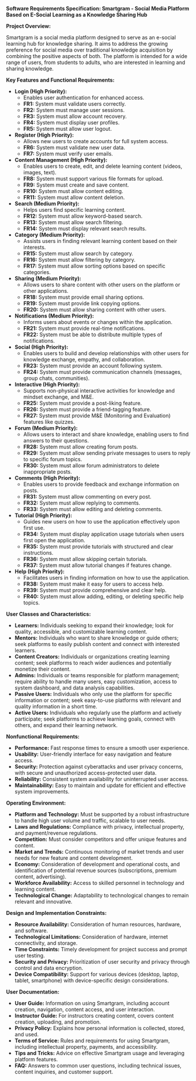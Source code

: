 **Software Requirements Specification: Smartgram - Social Media Platform Based on E-Social Learning as a Knowledge Sharing Hub**

**Project Overview:**

Smartgram is a social media platform designed to serve as an e-social learning hub for knowledge sharing. It aims to address the growing preference for social media over traditional knowledge acquisition by combining the positive aspects of both. The platform is intended for a wide range of users, from students to adults, who are interested in learning and sharing knowledge.

**Key Features and Functional Requirements:**

  * **Login (High Priority):**
      * Enables user authentication for enhanced access.
      * **FR1:** System must validate users correctly.
      * **FR2:** System must manage user sessions.
      * **FR3:** System must allow account recovery.
      * **FR4:** System must display user profiles.
      * **FR5:** System must allow user logout.
  * **Register (High Priority):**
      * Allows new users to create accounts for full system access.
      * **FR6:** System must validate new user data.
      * **FR7:** System must verify user emails.
  * **Content Management (High Priority):**
      * Enables users to create, edit, and delete learning content (videos, images, text).
      * **FR8:** System must support various file formats for upload.
      * **FR9:** System must create and save content.
      * **FR10:** System must allow content editing.
      * **FR11:** System must allow content deletion.
  * **Search (Medium Priority):**
      * Helps users find specific learning content.
      * **FR12:** System must allow keyword-based search.
      * **FR13:** System must allow search filtering.
      * **FR14:** System must display relevant search results.
  * **Category (Medium Priority):**
      * Assists users in finding relevant learning content based on their interests.
      * **FR15:** System must allow search by category.
      * **FR16:** System must allow filtering by category.
      * **FR17:** System must allow sorting options based on specific categories.
  * **Sharing (Medium Priority):**
      * Allows users to share content with other users on the platform or other applications.
      * **FR18:** System must provide email sharing options.
      * **FR19:** System must provide link copying options.
      * **FR20:** System must allow sharing content with other users.
  * **Notifications (Medium Priority):**
      * Informs users about events or changes within the application.
      * **FR21:** System must provide real-time notifications.
      * **FR22:** System must be able to distribute multiple types of notifications.
  * **Social (High Priority):**
      * Enables users to build and develop relationships with other users for knowledge exchange, empathy, and collaboration.
      * **FR23:** System must provide an account following system.
      * **FR24:** System must provide communication channels (messages, group chats, communities).
  * **Interactive (High Priority):**
      * Supports non-physical interactive activities for knowledge and mindset exchange, and M\&E.
      * **FR25:** System must provide a post-liking feature.
      * **FR26:** System must provide a friend-tagging feature.
      * **FR27:** System must provide M\&E (Monitoring and Evaluation) features like quizzes.
  * **Forum (Medium Priority):**
      * Allows users to interact and share knowledge, enabling users to find answers to their questions.
      * **FR28:** System must allow creating forum posts.
      * **FR29:** System must allow sending private messages to users to reply to specific forum topics.
      * **FR30:** System must allow forum administrators to delete inappropriate posts.
  * **Comments (High Priority):**
      * Enables users to provide feedback and exchange information on posts.
      * **FR31:** System must allow commenting on every post.
      * **FR32:** System must allow replying to comments.
      * **FR33:** System must allow editing and deleting comments.
  * **Tutorial (High Priority):**
      * Guides new users on how to use the application effectively upon first use.
      * **FR34:** System must display application usage tutorials when users first open the application.
      * **FR35:** System must provide tutorials with structured and clear instructions.
      * **FR36:** System must allow skipping certain tutorials.
      * **FR37:** System must allow tutorial changes if features change.
  * **Help (High Priority):**
      * Facilitates users in finding information on how to use the application.
      * **FR38:** System must make it easy for users to access help.
      * **FR39:** System must provide comprehensive and clear help.
      * **FR40:** System must allow adding, editing, or deleting specific help topics.

**User Classes and Characteristics:**

  * **Learners:** Individuals seeking to expand their knowledge; look for quality, accessible, and customizable learning content.
  * **Mentors:** Individuals who want to share knowledge or guide others; seek platforms to easily publish content and connect with interested learners.
  * **Content Creators:** Individuals or organizations creating learning content; seek platforms to reach wider audiences and potentially monetize their content.
  * **Admins:** Individuals or teams responsible for platform management; require ability to handle many users, easy customization, access to system dashboard, and data analysis capabilities.
  * **Passive Users:** Individuals who only use the platform for specific information or content; seek easy-to-use platforms with relevant and quality information in a short time.
  * **Active Users:** Individuals who regularly use the platform and actively participate; seek platforms to achieve learning goals, connect with others, and expand their learning network.

**Nonfunctional Requirements:**

  * **Performance:** Fast response times to ensure a smooth user experience.
  * **Usability:** User-friendly interface for easy navigation and feature access.
  * **Security:** Protection against cyberattacks and user privacy concerns, with secure and unauthorized access-protected user data.
  * **Reliability:** Consistent system availability for uninterrupted user access.
  * **Maintainability:** Easy to maintain and update for efficient and effective system improvements.

**Operating Environment:**

  * **Platform and Technology:** Must be supported by a robust infrastructure to handle high user volume and traffic, scalable to user needs.
  * **Laws and Regulations:** Compliance with privacy, intellectual property, and payment/revenue regulations.
  * **Competition:** Must consider competitors and offer unique features and content.
  * **Market and Trends:** Continuous monitoring of market trends and user needs for new feature and content development.
  * **Economy:** Consideration of development and operational costs, and identification of potential revenue sources (subscriptions, premium content, advertising).
  * **Workforce Availability:** Access to skilled personnel in technology and learning content.
  * **Technological Change:** Adaptability to technological changes to remain relevant and innovative.

**Design and Implementation Constraints:**

  * **Resource Availability:** Consideration of human resources, hardware, and software.
  * **Technological Limitations:** Consideration of hardware, internet connectivity, and storage.
  * **Time Constraints:** Timely development for project success and prompt user testing.
  * **Security and Privacy:** Prioritization of user security and privacy through control and data encryption.
  * **Device Compatibility:** Support for various devices (desktop, laptop, tablet, smartphone) with device-specific design considerations.

**User Documentation:**

  * **User Guide:** Information on using Smartgram, including account creation, navigation, content access, and user interaction.
  * **Instructor Guide:** For instructors creating content, covers content creation, uploading, and promotion.
  * **Privacy Policy:** Explains how personal information is collected, stored, and used.
  * **Terms of Service:** Rules and requirements for using Smartgram, including intellectual property, payments, and accessibility.
  * **Tips and Tricks:** Advice on effective Smartgram usage and leveraging platform features.
  * **FAQ:** Answers to common user questions, including technical issues, content inquiries, and customer support.
